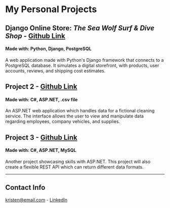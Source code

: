 # My Personal Projects
## **Django Online Store: _The Sea Wolf Surf & Dive Shop_ - [Github Link](https://github.com/KristenM4/Django-Online-Shop)**
#### Made with: Python, Django, PostgreSQL
A web application made with Python's Django framework that connects to a PostgreSQL database. It simulates a digital storefront, with products, user accounts, reviews, and shipping cost estimates.
## **Project 2 - [Github Link](github.com)**
#### Made with: C#, ASP.NET, .csv file
An ASP.NET web application which handles data for a fictional cleaning service. The interface allows the user to view and manipulate data regarding employees, company vehicles, and supplies. 
## **Project 3 - [Github Link](github.com)**
#### Made with: C#, ASP.NET, MySQL
Another project showcasing skills with ASP.NET. This project will also create a flexible REST API which can return different data formats.

---

## Contact Info
[kristen@email.com](http://google.com) - [LinkedIn](http://linkedin.com)
